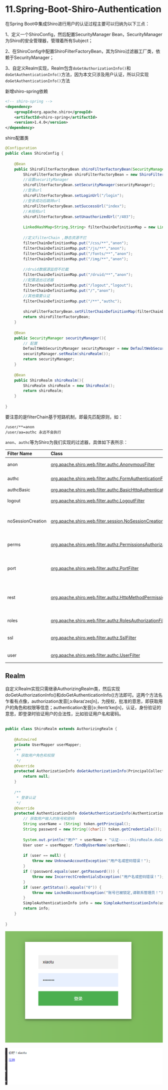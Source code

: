 # 11.Spring-Boot-Shiro-Authentication

在Spring Boot中集成Shiro进行用户的认证过程主要可以归纳为以下三点：

1、定义一个ShiroConfig，然后配置SecurityManager Bean，SecurityManager为Shiro的安全管理器，管理着所有Subject；

2、在ShiroConfig中配置ShiroFilterFactoryBean，其为Shiro过滤器工厂类，依赖于SecurityManager；

3、自定义Realm实现，Realm包含`doGetAuthorizationInfo()`和`doGetAuthenticationInfo()`方法，因为本文只涉及用户认证，所以只实现`doGetAuthenticationInfo()`方法



新增shiro-spring依赖

```xml
<!-- shiro-spring -->
<dependency>
    <groupId>org.apache.shiro</groupId>
    <artifactId>shiro-spring</artifactId>
    <version>1.4.0</version>
</dependency>
```



shiro配置类

```java
@Configuration
public class ShiroConfig {

    @Bean
    public ShiroFilterFactoryBean shiroFilterFactoryBean(SecurityManager securityManager){
        ShiroFilterFactoryBean shiroFilterFactoryBean = new ShiroFilterFactoryBean();
        //设置securityManager
        shiroFilterFactoryBean.setSecurityManager(securityManager);
        //登录url
        shiroFilterFactoryBean.setLoginUrl("/login");
        //登录成功后跳转url
        shiroFilterFactoryBean.setSuccessUrl("index");
        //未授权url
        shiroFilterFactoryBean.setUnauthorizedUrl("/403");

        LinkedHashMap<String,String> filterChainDefinitionMap = new LinkedHashMap<>();

        //定义filterChain ,静态资源不拦
        filterChainDefinitionMap.put("/css/**","anon");
        filterChainDefinitionMap.put("/js/**","anon");
        filterChainDefinitionMap.put("/fonts/**","anon");
        filterChainDefinitionMap.put("/img/**","anon");

        //druid数据源监控不拦截
        filterChainDefinitionMap.put("/druid/**","anon");
        //配置退出过滤器
        filterChainDefinitionMap.put("/logout","logout");
        filterChainDefinitionMap.put("/","anon");
        //其他需要认证
        filterChainDefinitionMap.put("/**","authc");

        shiroFilterFactoryBean.setFilterChainDefinitionMap(filterChainDefinitionMap);
        return shiroFilterFactoryBean;
    }

    @Bean
    public SecurityManager securityManager(){
        // 配置
        DefaultWebSecurityManager securityManager = new DefaultWebSecurityManager();
        securityManager.setRealm(shiroRealm());
        return securityManager;
    }

    @Bean
    public ShiroRealm shiroRealm(){
        ShiroRealm shiroRealm = new ShiroRealm();
        return shiroRealm;
    }

}
```

要注意的是filterChain基于短路机制，即最先匹配原则，如：

```
/user/**=anon
/user/aa=authc 永远不会执行
```

`anon`、`authc`等为Shiro为我们实现的过滤器，具体如下表所示：

| Filter Name       | Class                                                        | Description                                                  |
| :---------------- | :----------------------------------------------------------- | :----------------------------------------------------------- |
| anon              | [org.apache.shiro.web.filter.authc.AnonymousFilter](http://shiro.apache.org/static/current/apidocs/org/apache/shiro/web/filter/authc/AnonymousFilter.html) | 匿名拦截器，即不需要登录即可访问；一般用于静态资源过滤；示例`/static/**=anon` |
| authc             | [org.apache.shiro.web.filter.authc.FormAuthenticationFilter](http://shiro.apache.org/static/current/apidocs/org/apache/shiro/web/filter/authc/FormAuthenticationFilter.html) | 基于表单的拦截器；如`/**=authc`，如果没有登录会跳到相应的登录页面登录 |
| authcBasic        | [org.apache.shiro.web.filter.authc.BasicHttpAuthenticationFilter](http://shiro.apache.org/static/current/apidocs/org/apache/shiro/web/filter/authc/BasicHttpAuthenticationFilter.html) | Basic HTTP身份验证拦截器                                     |
| logout            | [org.apache.shiro.web.filter.authc.LogoutFilter](http://shiro.apache.org/static/current/apidocs/org/apache/shiro/web/filter/authc/LogoutFilter.html) | 退出拦截器，主要属性：redirectUrl：退出成功后重定向的地址（/），示例`/logout=logout` |
| noSessionCreation | [org.apache.shiro.web.filter.session.NoSessionCreationFilter](http://shiro.apache.org/static/current/apidocs/org/apache/shiro/web/filter/session/NoSessionCreationFilter.html) | 不创建会话拦截器，调用`subject.getSession(false)`不会有什么问题，但是如果`subject.getSession(true)`将抛出`DisabledSessionException`异常 |
| perms             | [org.apache.shiro.web.filter.authz.PermissionsAuthorizationFilter](http://shiro.apache.org/static/current/apidocs/org/apache/shiro/web/filter/authz/PermissionsAuthorizationFilter.html) | 权限授权拦截器，验证用户是否拥有所有权限；属性和roles一样；示例`/user/**=perms["user:create"]` |
| port              | [org.apache.shiro.web.filter.authz.PortFilter](http://shiro.apache.org/static/current/apidocs/org/apache/shiro/web/filter/authz/PortFilter.html) | 端口拦截器，主要属性`port(80)`：可以通过的端口；示例`/test= port[80]`，如果用户访问该页面是非80，将自动将请求端口改为80并重定向到该80端口，其他路径/参数等都一样 |
| rest              | [org.apache.shiro.web.filter.authz.HttpMethodPermissionFilter](http://shiro.apache.org/static/current/apidocs/org/apache/shiro/web/filter/authz/HttpMethodPermissionFilter.html) | rest风格拦截器，自动根据请求方法构建权限字符串；示例`/users=rest[user]`，会自动拼出user:read,user:create,user:update,user:delete权限字符串进行权限匹配（所有都得匹配，isPermittedAll） |
| roles             | [org.apache.shiro.web.filter.authz.RolesAuthorizationFilter](http://shiro.apache.org/static/current/apidocs/org/apache/shiro/web/filter/authz/RolesAuthorizationFilter.html) | 角色授权拦截器，验证用户是否拥有所有角色；示例`/admin/**=roles[admin]` |
| ssl               | [org.apache.shiro.web.filter.authz.SslFilter](http://shiro.apache.org/static/current/apidocs/org/apache/shiro/web/filter/authz/SslFilter.html) | SSL拦截器，只有请求协议是https才能通过；否则自动跳转会https端口443；其他和port拦截器一样； |
| user              | [org.apache.shiro.web.filter.authc.UserFilter](http://shiro.apache.org/static/current/apidocs/org/apache/shiro/web/filter/authc/UserFilter.html) | 用户拦截器，用户已经身份验证/记住我登录的都可；示例`/**=user` |



## Realm

自定义Realm实现只需继承AuthorizingRealm类，然后实现doGetAuthorizationInfo()和doGetAuthenticationInfo()方法即可。这两个方法名乍看有点像，authorization发音[ˌɔ:θəraɪˈzeɪʃn]，为授权，批准的意思，即获取用户的角色和权限等信息；authentication发音[ɔ:ˌθentɪ’keɪʃn]，认证，身份验证的意思，即登录时验证用户的合法性，比如验证用户名和密码。

```java

public class ShiroRealm extends AuthorizingRealm {

    @Autowired
    private UserMapper userMapper;
    /**
     * 获取用户角色和权限
     */
    @Override
    protected AuthorizationInfo doGetAuthorizationInfo(PrincipalCollection principal) {
        return null;
    }

    /**
     * 登录认证
     */
    @Override
    protected AuthenticationInfo doGetAuthenticationInfo(AuthenticationToken token) throws AuthenticationException {
        // 获取用户输入的账号和密码
        String userName = (String) token.getPrincipal();
        String password = new String((char[]) token.getCredentials());

        System.out.println("用户" + userName + "认证-----ShiroRealm.doGetAuthenticationInfo");
        User user = userMapper.findByUserName(userName);

        if (user == null) {
            throw new UnknownAccountException("用户名或密码错误！");
        }
        if (!password.equals(user.getPassword())) {
            throw new IncorrectCredentialsException("用户名或密码错误！");
        }
        if (user.getStatus().equals("0")) {
            throw new LockedAccountException("账号已被锁定,请联系管理员！");
        }
        SimpleAuthenticationInfo info = new SimpleAuthenticationInfo(user, password, getName());
        return info;
    }

}
```





![image-20220907153547209](images/README/image-20220907153547209.png)





![image-20220907153533549](images/README/image-20220907153533549.png)